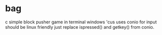 # bag
c simple block pusher game in terminal
windows 'cus uses conio for input should be linux friendly just replace ispressed() and getkey() from conio.
